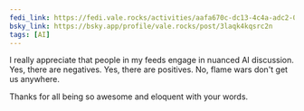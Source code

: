 ```yaml
---
fedi_link: https://fedi.vale.rocks/activities/aafa670c-dc13-4c4a-adc2-08f825a7ad69
bsky_link: https://bsky.app/profile/vale.rocks/post/3laqk4kqsrc2n
tags: [AI]
---
```


I really appreciate that people in my feeds engage in nuanced AI discussion. Yes, there are negatives. Yes, there are positives. No, flame wars don't get us anywhere.

Thanks for all being so awesome and eloquent with your words.
